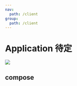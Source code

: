 ```yaml
---
nav:
  path: /client
group:
  path: /client
---
```


# Application <Badge>待定</Badge>

<img src="https://nocobase.oss-cn-beijing.aliyuncs.com/5be7ebc2f47effef85be7a0c75cf76f9.png" style="max-width: 800px;" />

## compose

<code src="./demos/demo1/index.tsx"/>

